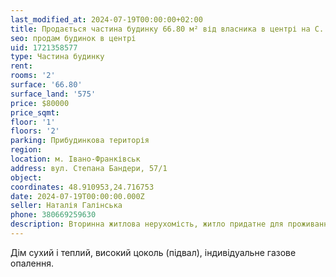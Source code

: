 ```yaml
---
last_modified_at: 2024-07-19T00:00:00+02:00
title: Продається частина будинку 66.80 м² від власника в центрі на С. Бандери
seo: продам будинок в центрі
uid: 1721358577
type: Частина будинку
rent:
rooms: '2'
surface: '66.80'
surface_land: '575'
price: $80000
price_sqmt:
floor: '1'
floors: '2'
parking: Прибудинкова територія
region:
location: м. Івано-Франківськ
address: вул. Степана Бандери, 57/1
object:
coordinates: 48.910953,24.716753
date: 2024-07-19T00:00:00.000Z
seller: Наталія Галінська
phone: 380669259630
description: Вторинна житлова нерухомість, житло придатне для проживання
---
```


Дім сухий і теплий, високий цоколь (підвал), індивідуальне газове опалення.
